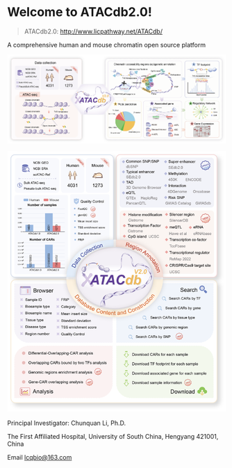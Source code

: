 # Welcome to ATACdb2.0!

> ATACdb2.0: http://www.licpathway.net/ATACdb/


A comprehensive human and mouse chromatin open source platform


![overview.png](/img/overview.png)

![structure.png](/img/structure.png)

Principal Investigator: Chunquan Li, Ph.D.

The First Affiliated Hospital, University of South China, Hengyang 421001, China

Email lcqbio@163.com

